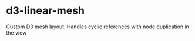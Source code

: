 d3-linear-mesh
==============

Custom D3 mesh layout. Handles cyclic references with node duplication in the view
